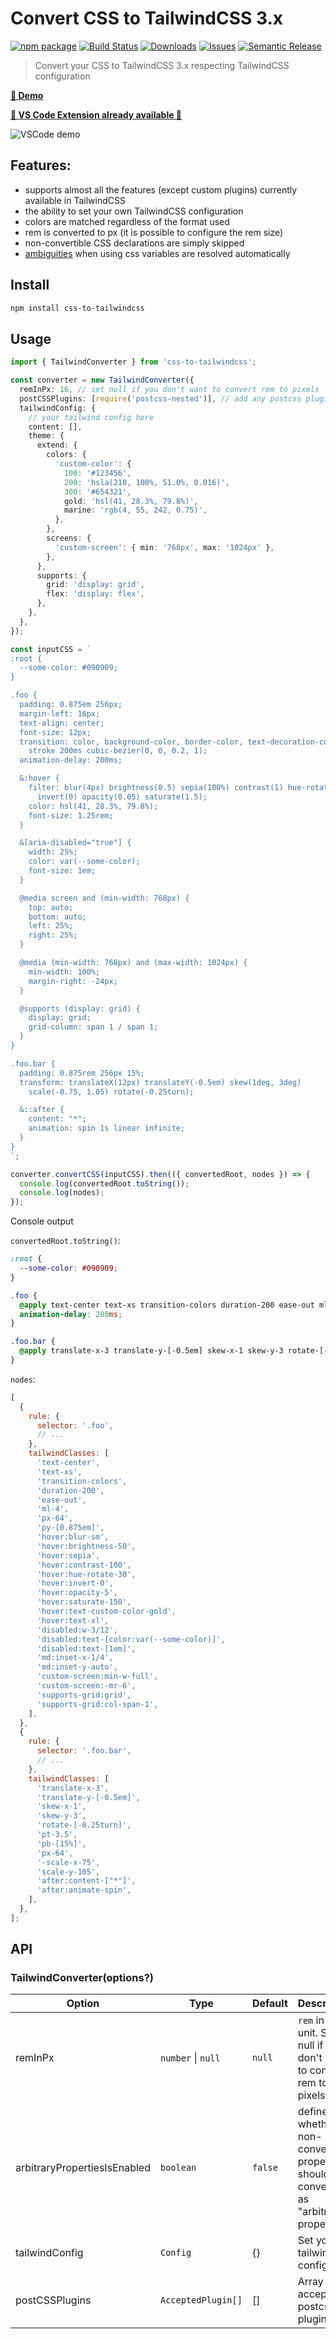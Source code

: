 # Convert CSS to TailwindCSS 3.x

[![npm package][npm-img]][npm-url]
[![Build Status][build-img]][build-url]
[![Downloads][downloads-img]][downloads-url]
[![Issues][issues-img]][issues-url]
[![Semantic Release][semantic-release-img]][semantic-release-url]

> Convert your CSS to TailwindCSS 3.x respecting TailwindCSS configuration

**[🔗 Demo](https://transform.tools/css-to-tailwind)**

**[🔗 VS Code Extension already available 🎉](https://github.com/Jackardios/vscode-css-to-tailwindcss)**

![VSCode demo](.github/demo.gif)

## Features:

- supports almost all the features (except custom plugins) currently available in TailwindCSS
- the ability to set your own TailwindCSS configuration
- colors are matched regardless of the format used
- rem is converted to px (it is possible to configure the rem size)
- non-convertible CSS declarations are simply skipped
- [ambiguities](https://tailwindcss.com/docs/adding-custom-styles#resolving-ambiguities) when using css variables are resolved automatically

## Install

```bash
npm install css-to-tailwindcss
```

## Usage

```ts
import { TailwindConverter } from 'css-to-tailwindcss';

const converter = new TailwindConverter({
  remInPx: 16, // set null if you don't want to convert rem to pixels
  postCSSPlugins: [require('postcss-nested')], // add any postcss plugins to this array
  tailwindConfig: {
    // your tailwind config here
    content: [],
    theme: {
      extend: {
        colors: {
          'custom-color': {
            100: '#123456',
            200: 'hsla(210, 100%, 51.0%, 0.016)',
            300: '#654321',
            gold: 'hsl(41, 28.3%, 79.8%)',
            marine: 'rgb(4, 55, 242, 0.75)',
          },
        },
        screens: {
          'custom-screen': { min: '768px', max: '1024px' },
        },
      },
      supports: {
        grid: 'display: grid',
        flex: 'display: flex',
      },
    },
  },
});

const inputCSS = `
:root {
  --some-color: #090909;
}

.foo {
  padding: 0.875em 256px;
  margin-left: 16px;
  text-align: center;
  font-size: 12px;
  transition: color, background-color, border-color, text-decoration-color, fill,
    stroke 200ms cubic-bezier(0, 0, 0.2, 1);
  animation-delay: 200ms;

  &:hover {
    filter: blur(4px) brightness(0.5) sepia(100%) contrast(1) hue-rotate(30deg)
      invert(0) opacity(0.05) saturate(1.5);
    color: hsl(41, 28.3%, 79.8%);
    font-size: 1.25rem;
  }

  &[aria-disabled="true"] {
    width: 25%;
    color: var(--some-color);
    font-size: 1em;
  }

  @media screen and (min-width: 768px) {
    top: auto;
    bottom: auto;
    left: 25%;
    right: 25%;
  }

  @media (min-width: 768px) and (max-width: 1024px) {
    min-width: 100%;
    margin-right: -24px;
  }

  @supports (display: grid) {
    display: grid;
    grid-column: span 1 / span 1;
  }
}

.foo.bar {
  padding: 0.875rem 256px 15%;
  transform: translateX(12px) translateY(-0.5em) skew(1deg, 3deg)
    scale(-0.75, 1.05) rotate(-0.25turn);

  &::after {
    content: "*";
    animation: spin 1s linear infinite;
  }
}
`;

converter.convertCSS(inputCSS).then(({ convertedRoot, nodes }) => {
  console.log(convertedRoot.toString());
  console.log(nodes);
});
```

Console output

`convertedRoot.toString()`:

```css
:root {
  --some-color: #090909;
}

.foo {
  @apply text-center text-xs transition-colors duration-200 ease-out ml-4 px-64 py-[0.875em] hover:blur-sm hover:brightness-50 hover:sepia hover:contrast-100 hover:hue-rotate-30 hover:invert-0 hover:opacity-5 hover:saturate-150 hover:text-custom-color-gold hover:text-xl disabled:w-3/12 disabled:text-[color:var(--some-color)] disabled:text-[1em] md:inset-x-1/4 md:inset-y-auto custom-screen:min-w-full custom-screen:-mr-6 supports-grid:grid supports-grid:col-span-1;
  animation-delay: 200ms;
}

.foo.bar {
  @apply translate-x-3 translate-y-[-0.5em] skew-x-1 skew-y-3 rotate-[-0.25turn] pt-3.5 pb-[15%] px-64 -scale-x-75 scale-y-105 after:content-["*"] after:animate-spin;
}
```

`nodes`:

```js
[
  {
    rule: {
      selector: '.foo',
      // ...
    },
    tailwindClasses: [
      'text-center',
      'text-xs',
      'transition-colors',
      'duration-200',
      'ease-out',
      'ml-4',
      'px-64',
      'py-[0.875em]',
      'hover:blur-sm',
      'hover:brightness-50',
      'hover:sepia',
      'hover:contrast-100',
      'hover:hue-rotate-30',
      'hover:invert-0',
      'hover:opacity-5',
      'hover:saturate-150',
      'hover:text-custom-color-gold',
      'hover:text-xl',
      'disabled:w-3/12',
      'disabled:text-[color:var(--some-color)]',
      'disabled:text-[1em]',
      'md:inset-x-1/4',
      'md:inset-y-auto',
      'custom-screen:min-w-full',
      'custom-screen:-mr-6',
      'supports-grid:grid',
      'supports-grid:col-span-1',
    ],
  },
  {
    rule: {
      selector: '.foo.bar',
      // ...
    },
    tailwindClasses: [
      'translate-x-3',
      'translate-y-[-0.5em]',
      'skew-x-1',
      'skew-y-3',
      'rotate-[-0.25turn]',
      'pt-3.5',
      'pb-[15%]',
      'px-64',
      '-scale-x-75',
      'scale-y-105',
      'after:content-["*"]',
      'after:animate-spin',
    ],
  },
];
```

## API

### TailwindConverter(options?)

| Option                       | Type               | Default | Description                                                                              |
| ---------------------------- | ------------------ | ------- | ---------------------------------------------------------------------------------------- |
| remInPx                      | `number` \| `null` | `null`  | `rem` in `px` unit. Set null if you don't want to convert rem to pixels                  |
| arbitraryPropertiesIsEnabled | `boolean`          | `false` | defines whether non-convertible properties should be converted as "arbitrary properties" |
| tailwindConfig               | `Config`           | {}      | Set your tailwind config here                                                            |
| postCSSPlugins               | `AcceptedPlugin[]` | []      | Array of acceptable postcss plugins                                                      |

[build-img]: https://github.com/jackardios/css-to-tailwindcss/actions/workflows/release.yml/badge.svg
[build-url]: https://github.com/jackardios/css-to-tailwindcss/actions/workflows/release.yml
[downloads-img]: https://img.shields.io/npm/dt/css-to-tailwindcss
[downloads-url]: https://www.npmtrends.com/css-to-tailwindcss
[npm-img]: https://img.shields.io/npm/v/css-to-tailwindcss
[npm-url]: https://www.npmjs.com/package/css-to-tailwindcss
[issues-img]: https://img.shields.io/github/issues/jackardios/css-to-tailwindcss
[issues-url]: https://github.com/jackardios/css-to-tailwindcss/issues
[semantic-release-img]: https://img.shields.io/badge/%20%20%F0%9F%93%A6%F0%9F%9A%80-semantic--release-e10079.svg
[semantic-release-url]: https://github.com/semantic-release/semantic-release
